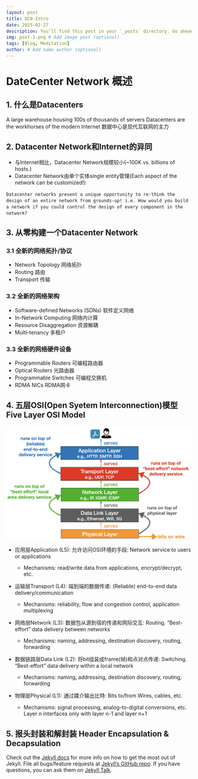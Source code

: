 ```yaml
---
layout: post
title: DCN-Intro
date: 2025-02-27
description: You’ll find this post in your `_posts` directory. Go ahead and edit it and re-build the site to see your changes. # Add post description (optional)
img: post-1.png # Add image post (optional)
tags: [Blog, Meditation]
author: # Add name author (optional)
---
```

# DateCenter Network 概述
## 1. 什么是Datacenters
A large warehouse housing 100s of thousands of servers
Datacenters are the workhorses of the modern Internet
数据中心是现代互联网的主力

## 2. Datacenter Network和Internet的异同

- 与Internet相比，Datacenter Network规模较小(~100K vs. billions of hosts.)
- Datacenter Network由单个实体single entity管理(Each aspect of the network can be customized!)

`Datacenter networks present a unique opportunity to re-think the design of an entire network from grounds-up! i.e. How would you build a network if you could control the
design of every component in the network?`

## 3. 从零构建一个Datacenter Network
### 3.1 全新的网络拓扑/协议
- Network Topology 网络拓扑
- Routing 路由
- Transport 传输
### 3.2 全新的网络架构
- Software-defined Networks (SDNs) 软件定义网络
- In-Network Computing 网络内计算
- Resource Disaggregation 资源解耦
- Multi-tenancy 多租户
### 3.3 全新的网络硬件设备
- Programmable Routers 可编程路由器
- Optical Routers 光路由器
- Programmable Switches 可编程交换机
- RDMA NICs RDMA网卡

## 4. 五层OSI(Open Syetem Interconnection)模型 Five Layer OSI Model

![图片alt](/assets/img/5osi.png "Five Layer OSI Model")
- 应用层Application (L5): 允许访问OSI环境的手段: Network service to users or applications
  - Mechanisms: read/write data from applications, encrypt/decrypt, etc.

- 运输层Transport (L4): 端到端的数据传递: (Reliable) end-to-end data delivery/communication
  - Mechanisms: reliability, flow and congestion control, application multiplexing
- 网络层Network (L3): 数据包从源到宿的传递和网际交互: Routing. “Best-effort” data delivery between networks
  - Mechanisms: naming, addressing, destination discovery, routing, forwarding
- 数据链路层Data Link (L2): 将bit组装成frame(帧)和点对点传递: Switching. “Best-effort” data delivery within a local network
  - Mechanisms: naming, addressing, destination discovery, routing, forwarding
- 物理层Physical (L1): 通过媒介输出比特: Bits to/from Wires, cables, etc.
  - Mechanisms: signal processing, analog-to-digital conversions, etc.
  Layer n interfaces only with layer n-1 and layer n+1

## 5. 报头封装和解封装 Header Encapsulation & Decapsulation


Check out the [Jekyll docs][jekyll-docs] for more info on how to get the most out of Jekyll. File all bugs/feature requests at [Jekyll’s GitHub repo][jekyll-gh]. If you have questions, you can ask them on [Jekyll Talk][jekyll-talk].

[jekyll-docs]: https://jekyllrb.com/docs/home
[jekyll-gh]:   https://github.com/jekyll/jekyll
[jekyll-talk]: https://talk.jekyllrb.com/
